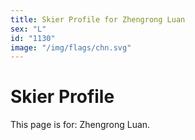 ```yaml
---
title: Skier Profile for Zhengrong Luan
sex: "L"
id: "1130"
image: "/img/flags/chn.svg" 
---
```


# Skier Profile

This page is for: Zhengrong Luan.
    